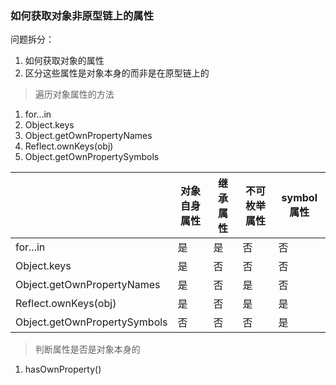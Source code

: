 ### 如何获取对象非原型链上的属性

问题拆分：
1. 如何获取对象的属性
2. 区分这些属性是对象本身的而非是在原型链上的

> 遍历对象属性的方法
1. for...in
2. Object.keys
3. Object.getOwnPropertyNames
4. Reflect.ownKeys(obj)
5. Object.getOwnPropertySymbols

|        |  对象自身属性  | 继承属性 | 不可枚举属性 | symbol属性
|  ----  | ----      | ----        | ----       | ---- |
| for...in | 是 | 是 | 否 | 否
| Object.keys | 是 | 否 | 否 | 否 |
| Object.getOwnPropertyNames | 是 | 否 | 是 | 否
| Reflect.ownKeys(obj) | 是 | 否 | 是 | 是
| Object.getOwnPropertySymbols | 否 | 否 | 否 | 是


> 判断属性是否是对象本身的
1. hasOwnProperty()